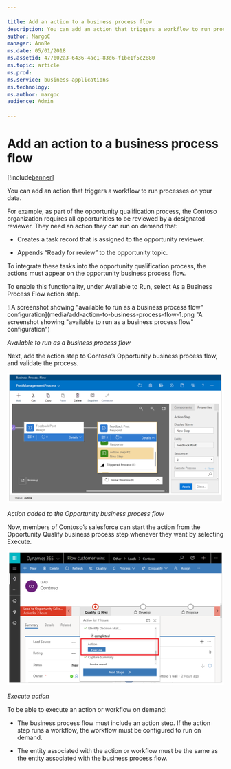 ```yaml
---

title: Add an action to a business process flow
description: You can add an action that triggers a workflow to run processes on your data.
author: MargoC
manager: AnnBe
ms.date: 05/01/2018
ms.assetid: 477b02a3-6436-4ac1-83d6-f1be1f5c2880
ms.topic: article
ms.prod: 
ms.service: business-applications
ms.technology: 
ms.author: margoc
audience: Admin

---
```

#  Add an action to a business process flow




[!include[banner](../../includes/banner.md)]

You can add an action that triggers a workflow to run processes on your data.

For example, as part of the opportunity qualification process, the Contoso
organization requires all opportunities to be reviewed by a designated reviewer.
They need an action they can run on demand that:

-   Creates a task record that is assigned to the opportunity reviewer.

-   Appends “Ready for review” to the opportunity topic.

To integrate these tasks into the opportunity qualification process, the actions
must appear on the opportunity business process flow.

To enable this functionality, under Available to Run, select As a Business
Process Flow action step.

![A screenshot showing "available to run as a business process flow" configuration](media/add-action-to-business-process-flow-1.png "A screenshot showing "available to run as a business process flow" configuration")
<!-- Picture 17 -->


*Available to run as a business process flow*

Next, add the action step to Contoso’s Opportunity business process flow, and
validate the process.

![A screenshot of an action added to the Opportunity business process flow](media/add-action-to-business-process-flow-2.png "A screenshot of an action added to the Opportunity business process flow")
<!-- Picture 18 -->


*Action added to the Opportunity business process flow*

Now, members of Contoso’s salesforce can start the action from the Opportunity
Qualify business process step whenever they want by selecting Execute.

![A screenshot demonstrating how to execute an action](media/add-action-to-business-process-flow-3.png "A screenshot demonstrating how to execute an action")
<!-- Picture 19 -->


*Execute action*

To be able to execute an action or workflow on demand:

-   The business process flow must include an action step. If the action step
    runs a workflow, the workflow must be configured to run on demand.

-   The entity associated with the action or workflow must be the same as the
    entity associated with the business process flow.
